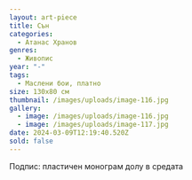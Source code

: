 ```yaml
---
layout: art-piece
title: Сън
categories:
  - Атанас Хранов
genres:
  - Живопис
year: "-"
tags:
  - Маслени бои, платно
size: 130х80 см
thumbnail: /images/uploads/image-116.jpg
gallery:
  - image: /images/uploads/image-116.jpg
  - image: /images/uploads/image-117.jpg
date: 2024-03-09T12:19:40.520Z
sold: false
---
```

Подпис: пластичен монограм долу в средата
